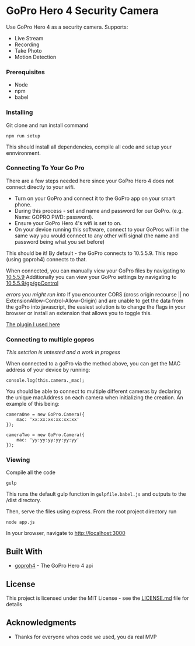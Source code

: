 # GoPro Hero 4 Security Camera

Use GoPro Hero 4 as a security camera.
Supports: 
- Live Stream
- Recording
- Take Photo
- Motion Detection

### Prerequisites

- Node
- npm
- babel

### Installing

Git clone and run install command

```
npm run setup
```

This should install all dependencies, compile all code and setup your ennvironment.

### Connecting To Your Go Pro

There are a few steps needed here since your GoPro Hero 4 does not connect directly to your wifi.

- Turn on your GoPro and connect it to the GoPro app on your smart phone.
- During this process - set and name and password for our GoPro. (e.g. Name: GOPRO PWD: password).
- Ensure your GoPro Hero 4's wifi is set to on.
- On your device running this software, connect to your GoPros wifi in the same way you would connect to any other wifi signal (the name and password being what you set before)

This should be it! By default - the GoPro connects to 10.5.5.9. This repo (using goproh4) connects to that.

When connected, you can manually view your GoPro files by navigating to [10.5.5.9](http://10.5.5.9/)
Additionally you can view your GoPro settings by navigating to [10.5.5.9/gp/gpControl](http://10.5.5.9/gp/gpControl)

*errors you might run into*
If you encounter CORS (cross origin recourse || no ExtensionAllow-Control-Allow-Origin) and are unable to get the data from the goPro into javascript, the easiest solution is to change the flags in your browser or install an extension that allows you to toggle this.

[The plugin I used here](https://chrome.google.com/webstore/detail/allow-control-allow-origi/nlfbmbojpeacfghkpbjhddihlkkiljbi/related?hl=en)

### Connecting to multiple gopros

*This setction is untested and a work in progess*

When connected to a goPro via the method above, you can get the MAC address of your device by running:

```
console.log(this.camera._mac);
```

You should be able to connect to multiple different cameras by declaring the unique macAddress on each camera when initializing the creation.
An example of this being:

```
cameraOne = new GoPro.Camera({
	mac: 'xx:xx:xx:xx:xx:xx'
});

cameraTwo = new GoPro.Camera({
	mac: 'yy:yy:yy:yy:yy:yy'
});
```


### Viewing

Compile all the code
```
gulp
```

This runs the default gulp function in `gulpfile.babel.js` and outputs to the /dist directory.

Then, serve the files using express. From the root project directory run

```
node app.js
```

In your browser, navigate to [http://localhost:3000](http://localhost:3000)

## Built With

* [goproh4](https://github.com/citolen/goproh4) - The GoPro Hero 4 api

## License

This project is licensed under the MIT License - see the [LICENSE.md](LICENSE.md) file for details

## Acknowledgments

* Thanks for everyone whos code we used, you da real MVP
